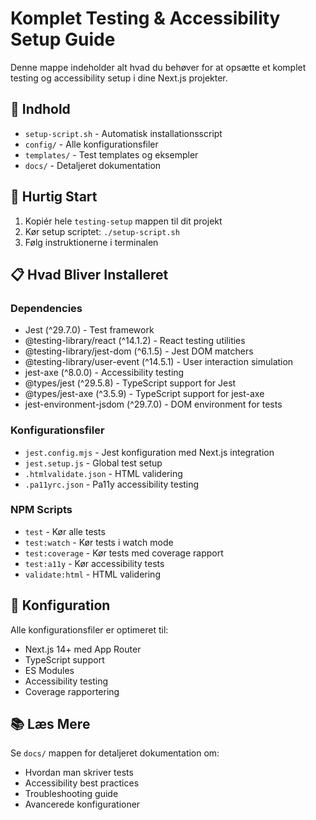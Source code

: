 # Komplet Testing & Accessibility Setup Guide

Denne mappe indeholder alt hvad du behøver for at opsætte et komplet testing og accessibility setup i dine Next.js projekter.

## 📁 Indhold

- `setup-script.sh` - Automatisk installationsscript
- `config/` - Alle konfigurationsfiler
- `templates/` - Test templates og eksempler
- `docs/` - Detaljeret dokumentation

## 🚀 Hurtig Start

1. Kopiér hele `testing-setup` mappen til dit projekt
2. Kør setup scriptet: `./setup-script.sh`
3. Følg instruktionerne i terminalen

## 📋 Hvad Bliver Installeret

### Dependencies
- Jest (^29.7.0) - Test framework
- @testing-library/react (^14.1.2) - React testing utilities
- @testing-library/jest-dom (^6.1.5) - Jest DOM matchers
- @testing-library/user-event (^14.5.1) - User interaction simulation
- jest-axe (^8.0.0) - Accessibility testing
- @types/jest (^29.5.8) - TypeScript support for Jest
- @types/jest-axe (^3.5.9) - TypeScript support for jest-axe
- jest-environment-jsdom (^29.7.0) - DOM environment for tests

### Konfigurationsfiler
- `jest.config.mjs` - Jest konfiguration med Next.js integration
- `jest.setup.js` - Global test setup
- `.htmlvalidate.json` - HTML validering
- `.pa11yrc.json` - Pa11y accessibility testing

### NPM Scripts
- `test` - Kør alle tests
- `test:watch` - Kør tests i watch mode
- `test:coverage` - Kør tests med coverage rapport
- `test:a11y` - Kør accessibility tests
- `validate:html` - HTML validering

## 🔧 Konfiguration

Alle konfigurationsfiler er optimeret til:
- Next.js 14+ med App Router
- TypeScript support
- ES Modules
- Accessibility testing
- Coverage rapportering

## 📚 Læs Mere

Se `docs/` mappen for detaljeret dokumentation om:
- Hvordan man skriver tests
- Accessibility best practices
- Troubleshooting guide
- Avancerede konfigurationer